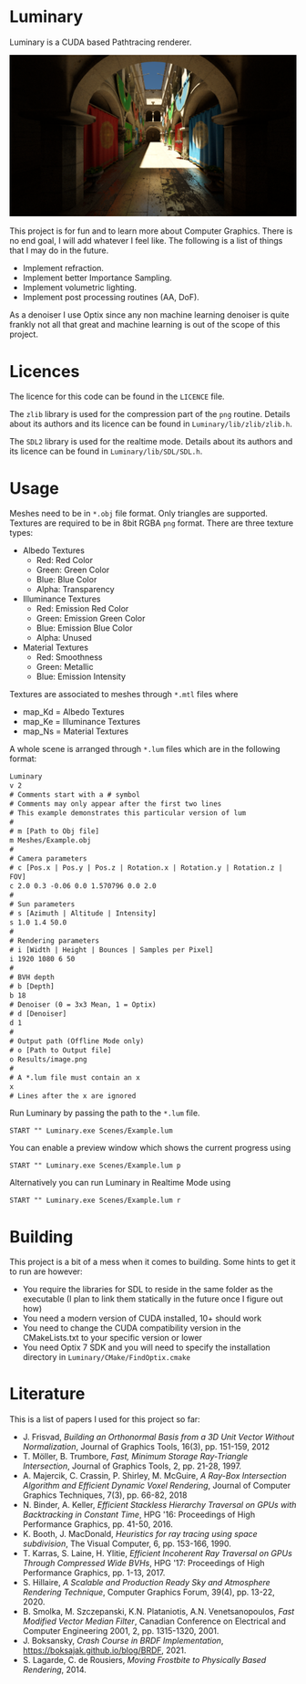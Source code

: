 # Luminary

Luminary is a CUDA based Pathtracing renderer.

![Sponza Example](https://github.com/MilchRatchet/Luminary/blob/main/demo_images/Sponza.png)

This project is for fun and to learn more about Computer Graphics. There is no end goal, I will add whatever I feel like. The following is a list of things that I may do in the future.

- Implement refraction.
- Implement better Importance Sampling.
- Implement volumetric lighting.
- Implement post processing routines (AA, DoF).

As a denoiser I use Optix since any non machine learning denoiser is quite frankly not all that great and machine learning is out of the scope of this project.

# Licences

The licence for this code can be found in the `LICENCE` file.

The `zlib` library is used for the compression part of the `png` routine. Details about its authors and its licence can be found in `Luminary/lib/zlib/zlib.h`.

The `SDL2` library is used for the realtime mode. Details about its authors and its licence can be found in `Luminary/lib/SDL/SDL.h`.

# Usage

Meshes need to be in `*.obj` file format. Only triangles are supported. Textures are required to be in 8bit RGBA `png` format. There are three texture types:

 - Albedo Textures
   - Red: Red Color
   - Green: Green Color
   - Blue: Blue Color
   - Alpha: Transparency
 - Illuminance Textures
   - Red: Emission Red Color
   - Green: Emission Green Color
   - Blue: Emission Blue Color
   - Alpha: Unused
 - Material Textures
   - Red: Smoothness
   - Green: Metallic
   - Blue: Emission Intensity

Textures are associated to meshes through `*.mtl` files where

- map_Kd = Albedo Textures
- map_Ke = Illuminance Textures
- map_Ns = Material Textures

A whole scene is arranged through `*.lum` files which are in the following format:
```
Luminary
v 2
# Comments start with a # symbol
# Comments may only appear after the first two lines
# This example demonstrates this particular version of lum
#
# m [Path to Obj file]
m Meshes/Example.obj
#
# Camera parameters
# c [Pos.x | Pos.y | Pos.z | Rotation.x | Rotation.y | Rotation.z | FOV]
c 2.0 0.3 -0.06 0.0 1.570796 0.0 2.0
#
# Sun parameters
# s [Azimuth | Altitude | Intensity]
s 1.0 1.4 50.0
#
# Rendering parameters
# i [Width | Height | Bounces | Samples per Pixel]
i 1920 1080 6 50
#
# BVH depth
# b [Depth]
b 18
# Denoiser (0 = 3x3 Mean, 1 = Optix)
# d [Denoiser]
d 1
#
# Output path (Offline Mode only)
# o [Path to Output file]
o Results/image.png
#
# A *.lum file must contain an x
x
# Lines after the x are ignored
```

Run Luminary by passing the path to the `*.lum` file.

```
START "" Luminary.exe Scenes/Example.lum
```

You can enable a preview window which shows the current progress using

```
START "" Luminary.exe Scenes/Example.lum p
```

Alternatively you can run Luminary in Realtime Mode using

```
START "" Luminary.exe Scenes/Example.lum r
```

# Building

This project is a bit of a mess when it comes to building. Some hints to get it to run are however:

- You require the libraries for SDL to reside in the same folder as the executable (I plan to link them statically in the future once I figure out how)
- You need a modern version of CUDA installed, 10+ should work
- You need to change the CUDA compatibility version in the CMakeLists.txt to your specific version or lower
- You need Optix 7 SDK and you will need to specify the installation directory in `Luminary/CMake/FindOptix.cmake`

# Literature

This is a list of papers I used for this project so far:

- J. Frisvad, _Building an Orthonormal Basis from a 3D Unit Vector Without Normalization_, Journal of Graphics Tools, 16(3), pp. 151-159, 2012
- T. Möller, B. Trumbore, _Fast, Minimum Storage Ray-Triangle Intersection_, Journal of Graphics Tools, 2, pp. 21-28, 1997.
- A. Majercik, C. Crassin, P. Shirley, M. McGuire, _A Ray-Box Intersection Algorithm and Efficient Dynamic Voxel Rendering_, Journal of Computer Graphics Techniques, 7(3), pp. 66-82, 2018
- N. Binder, A. Keller, _Efficient Stackless Hierarchy Traversal on GPUs with Backtracking in Constant Time_, HPG '16: Proceedings of High Performance Graphics, pp. 41-50, 2016.
- K. Booth, J. MacDonald, _Heuristics for ray tracing using space subdivision_, The Visual Computer, 6, pp. 153-166, 1990.
- T. Karras, S. Laine, H. Ylitie, _Efficient Incoherent Ray Traversal on GPUs Through Compressed Wide BVHs_, HPG '17: Proceedings of High Performance Graphics, pp. 1-13, 2017.
- S. Hillaire, _A Scalable and Production Ready Sky and Atmosphere Rendering Technique_, Computer Graphics Forum, 39(4), pp. 13-22, 2020.
- B. Smolka, M. Szczepanski, K.N. Plataniotis, A.N. Venetsanopoulos, _Fast Modified Vector Median Filter_, Canadian Conference on Electrical and Computer Engineering 2001, 2, pp. 1315-1320, 2001.
- J. Boksansky, _Crash Course in BRDF Implementation_, https://boksajak.github.io/blog/BRDF, 2021.
- S. Lagarde, C. de Rousiers, _Moving Frostbite to Physically Based Rendering_, 2014.
